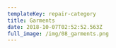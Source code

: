 ```yaml
---
templateKey: repair-category
title: Garments
date: 2018-10-07T02:52:52.563Z
full_image: /img/08_garments.png
---
```


